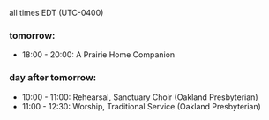 all times EDT (UTC-0400)

### tomorrow:

* 18:00 - 20:00: A Prairie Home Companion

### day after tomorrow:

* 10:00 - 11:00: Rehearsal, Sanctuary Choir (Oakland Presbyterian)
* 11:00 - 12:30: Worship, Traditional Service (Oakland Presbyterian)
